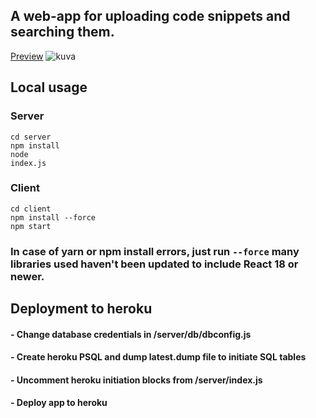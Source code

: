 ## A web-app for uploading code snippets and searching them.
<a href="https://quicksnippets.herokuapp.com/" target="blank">Preview</a>
![kuva](https://user-images.githubusercontent.com/66220187/172847079-407bbdf5-ea09-4519-8865-beeaf24656a2.png)

## Local usage
### Server
<code>cd server</code><br>
<code>npm install</code><br>
<code>node index.js</code><br>

### Client
<code>cd client</code><br>
<code>npm install --force</code><br>
<code>npm start</code><br>

### In case of yarn or npm install errors, just run <code>--force</code> many libraries used haven't been updated to include React 18 or newer.


## Deployment to heroku

#### - Change database credentials in /server/db/dbconfig.js
#### - Create heroku PSQL and dump latest.dump file to initiate SQL tables
#### - Uncomment heroku initiation blocks from /server/index.js
#### - Deploy app to heroku
